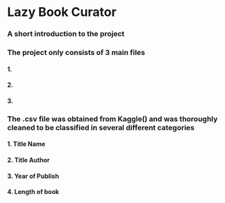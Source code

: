 # Lazy Book Curator

### A short introduction to the project
### The project only consists of 3 main files
#### 1. 
#### 2.
#### 3.

### The .csv file was obtained from Kaggle() and was thoroughly cleaned to be classified in several different categories
#### 1. Title Name
#### 2. Title Author
#### 3. Year of Publish
#### 4. Length of book

